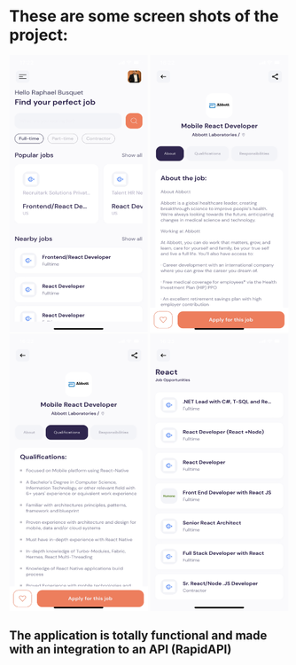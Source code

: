 # These are some screen shots of the project: 

<img src="./assets/IMG_4603.PNG" alt="Images of the app" width="250" height="500" />

<img src="./assets/IMG_4600.PNG" alt="Images of the app" width="250" height="500" /> 

<img src="./assets/IMG_4601.PNG" alt="Images of the app" width="250" height="500" /> 

<img src="./assets/IMG_4602.PNG" alt="Images of the app" width="250" height="500" /> 

## The application is totally functional and made with an integration to an API (RapidAPI)